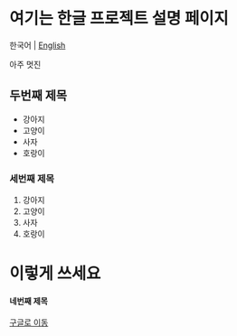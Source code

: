 # 여기는 한글 프로젝트 설명 페이지
한국어 | [English](https://github.com/kjh576/test/blob/master/README-EN.md)



아주 멋진

## 두번째 제목
- 강아지
- 고양이
- 사자
- 호랑이

### 세번째 제목
1. 강아지
2. 고양이
3. 사자
4. 호랑이
  <h1>이렇게 쓰세요</h1>
  
#### 네번째 제목

[구글로 이동](http://google.com)
